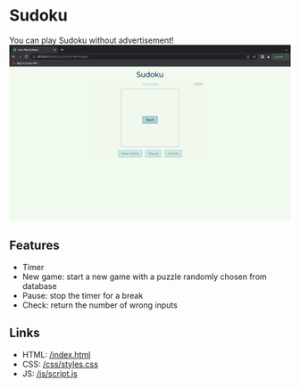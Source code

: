 # Sudoku
You can play Sudoku without advertisement! 
![Sudoku page](https://raw.githubusercontent.com/ceciaups/Sudoku/master/images/Sudoku.png)
## Features
- Timer
- New game: start a new game with a puzzle randomly chosen from database
- Pause: stop the timer for a break
- Check: return the number of wrong inputs

## Links
- HTML: [/index.html](Sudoku/index.html)
- CSS: [/css/styles.css](Sudoku/css/styles.css)
- JS: [/js/script.js](Sudoku/js/script.js)